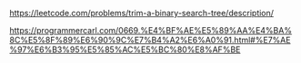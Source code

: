 https://leetcode.com/problems/trim-a-binary-search-tree/description/

https://programmercarl.com/0669.%E4%BF%AE%E5%89%AA%E4%BA%8C%E5%8F%89%E6%90%9C%E7%B4%A2%E6%A0%91.html#%E7%AE%97%E6%B3%95%E5%85%AC%E5%BC%80%E8%AF%BE

